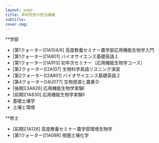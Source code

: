 ```yaml
---
layout: page
title: 本研究室の担当講義
subtitle:
cover-img: 
---
```

**学部
* [第1クォーター][1A104/6] 高度教養セミナー農学部応用機能生物学入門
* [第1クォーター][1A801] バイオサイエンス基礎英語１
* [第1クォーター][1A913] 初年次セミナー（応用機能生物学コース）
* [第2クォーター][2A107] 生物科学英語リスニング演習
* [第2クォーター][2A801] バイオサイエンス基礎英語２
* [第4クォーター][4U077] 生物資源と農業Ｄ
* [後期][3A826] 応用機能生物学実験Ⅰ
* [前期][1A830] 応用機能生物学実験Ⅱ
* 基礎土壌学
* 土壌と環境

**修士
* [前期][1A126] 高度教養セミナー農学部環境生物学
* [第1クォーター][1A08R] 根圏土壌化学
